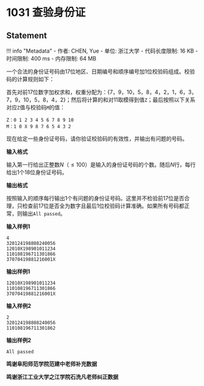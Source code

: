 
# 1031 查验身份证

## Statement

!!! info "Metadata"
    - 作者: CHEN, Yue
    - 单位: 浙江大学
    - 代码长度限制: 16 KB
    - 时间限制: 400 ms
    - 内存限制: 64 MB

一个合法的身份证号码由17位地区、日期编号和顺序编号加1位校验码组成。校验码的计算规则如下：

首先对前17位数字加权求和，权重分配为：{7，9，10，5，8，4，2，1，6，3，7，9，10，5，8，4，2}；然后将计算的和对11取模得到值`Z`；最后按照以下关系对应`Z`值与校验码`M`的值：
```
Z：0 1 2 3 4 5 6 7 8 9 10
M：1 0 X 9 8 7 6 5 4 3 2
```
现在给定一些身份证号码，请你验证校验码的有效性，并输出有问题的号码。

**输入格式**

输入第一行给出正整数$N$（$\le 100$）是输入的身份证号码的个数。随后$N$行，每行给出1个18位身份证号码。

**输出格式**

按照输入的顺序每行输出1个有问题的身份证号码。这里并不检验前17位是否合理，只检查前17位是否全为数字且最后1位校验码计算准确。如果所有号码都正常，则输出`All passed`。

**输入样例1**
```plaintext
4
320124198808240056
12010X198901011234
110108196711301866
37070419881216001X
```

**输出样例1**
```plaintext
12010X198901011234
110108196711301866
37070419881216001X
```

**输入样例2**
```plaintext
2
320124198808240056
110108196711301862
```

**输出样例2**
```plaintext
All passed
```

**鸣谢阜阳师范学院范建中老师补充数据**

**鸣谢浙江工业大学之江学院石洗凡老师纠正数据**
